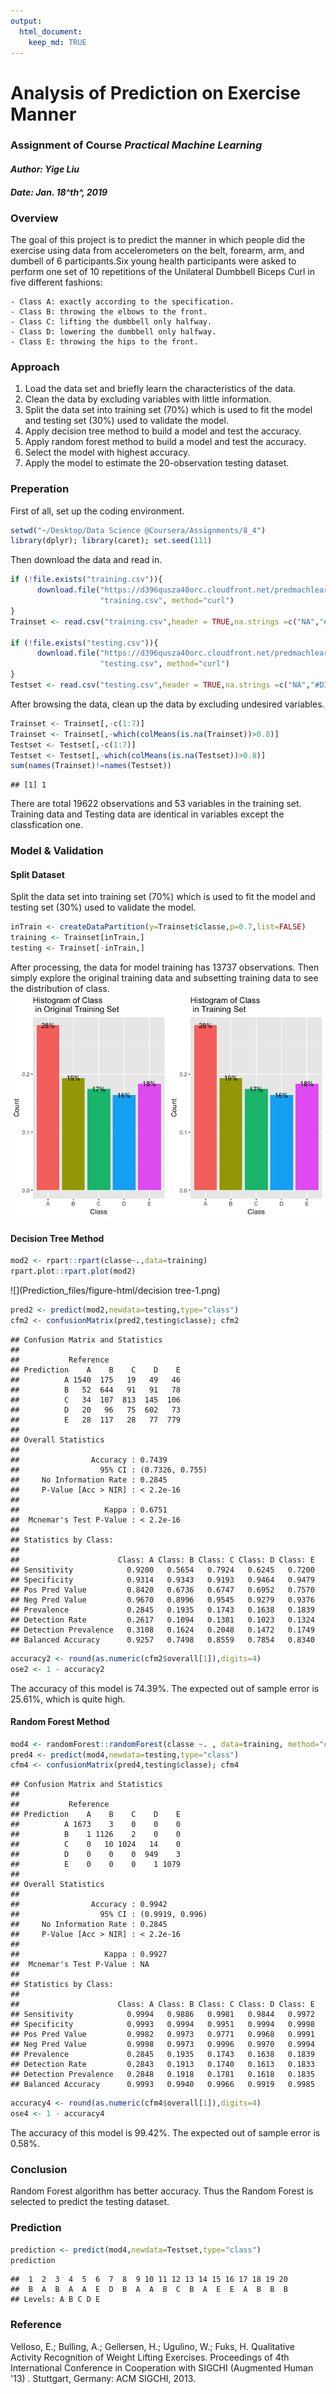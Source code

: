 ```yaml
---
output:
  html_document:
    keep_md: TRUE
---
```

# Analysis of Prediction on Exercise Manner
### Assignment of Course *Practical Machine Learning*  
#### *Author: Yige Liu*
#### *Date: Jan. 18^th^, 2019*  
### Overview
The goal of this project is to predict the manner in which people did the exercise using data from accelerometers on the belt, forearm, arm, and dumbell of 6 participants.Six young health participants were asked to perform one set of 10 repetitions of the Unilateral Dumbbell Biceps Curl in five different fashions: 
```{}
- Class A: exactly according to the specification.  
- Class B: throwing the elbows to the front.  
- Class C: lifting the dumbbell only halfway.  
- Class D: lowering the dumbbell only halfway. 
- Class E: throwing the hips to the front.  
```

### Approach
1. Load the data set and briefly learn the characteristics of the data.  
2. Clean the data by excluding variables with little information.  
3. Split the data set into training set (70%) which is used to fit the model and testing set (30%) used to validate the model.  
4. Apply decision tree method to build a model and test the accuracy.  
5. Apply random forest method to build a model and test the accuracy.  
6. Select the model with highest accuracy.  
7. Apply the model to estimate the 20-observation testing dataset.  

### Preperation
First of all, set up the coding environment.

```r
setwd("~/Desktop/Data Science @Coursera/Assignments/8_4")
library(dplyr); library(caret); set.seed(111)
```
Then download the data and read in.

```r
if (!file.exists("training.csv")){
      download.file("https://d396qusza40orc.cloudfront.net/predmachlearn/pml-training.csv", 
                    "training.csv", method="curl")
}
Trainset <- read.csv("training.csv",header = TRUE,na.strings =c("NA","#DIV/0!"))

if (!file.exists("testing.csv")){
      download.file("https://d396qusza40orc.cloudfront.net/predmachlearn/pml-testing.csv", 
                    "testing.csv", method="curl")
}
Testset <- read.csv("testing.csv",header = TRUE,na.strings =c("NA","#DIV/0!"))
```
After browsing the data, clean up the data by excluding undesired variables.

```r
Trainset <- Trainset[,-c(1:7)]
Trainset <- Trainset[,-which(colMeans(is.na(Trainset))>0.8)]
Testset <- Testset[,-c(1:7)]
Testset <- Testset[,-which(colMeans(is.na(Testset))>0.8)]
sum(names(Trainset)!=names(Testset))
```

```
## [1] 1
```
There are total 19622 observations and 53 variables in the training set. Training data and Testing data are identical in variables except the classfication one. 

### Model & Validation
#### Split Dataset
Split the data set into training set (70%) which is used to fit the model and testing set (30%) used to validate the model.

```r
inTrain <- createDataPartition(y=Trainset$classe,p=0.7,list=FALSE)
training <- Trainset[inTrain,]
testing <- Trainset[-inTrain,]
```
After processing, the data for model training has 13737 observations.
Then simply explore the original training data and subsetting training data to see the distribution of class.  
![](Prediction_files/figure-html/hist-1.png)<!-- -->

#### Decision Tree Method

```r
mod2 <- rpart::rpart(classe~.,data=training)
rpart.plot::rpart.plot(mod2)
```

![](Prediction_files/figure-html/decision tree-1.png)<!-- -->

```r
pred2 <- predict(mod2,newdata=testing,type="class")
cfm2 <- confusionMatrix(pred2,testing$classe); cfm2
```

```
## Confusion Matrix and Statistics
## 
##           Reference
## Prediction    A    B    C    D    E
##          A 1540  175   19   49   46
##          B   52  644   91   91   78
##          C   34  107  813  145  106
##          D   20   96   75  602   73
##          E   28  117   28   77  779
## 
## Overall Statistics
##                                          
##                Accuracy : 0.7439         
##                  95% CI : (0.7326, 0.755)
##     No Information Rate : 0.2845         
##     P-Value [Acc > NIR] : < 2.2e-16      
##                                          
##                   Kappa : 0.6751         
##  Mcnemar's Test P-Value : < 2.2e-16      
## 
## Statistics by Class:
## 
##                      Class: A Class: B Class: C Class: D Class: E
## Sensitivity            0.9200   0.5654   0.7924   0.6245   0.7200
## Specificity            0.9314   0.9343   0.9193   0.9464   0.9479
## Pos Pred Value         0.8420   0.6736   0.6747   0.6952   0.7570
## Neg Pred Value         0.9670   0.8996   0.9545   0.9279   0.9376
## Prevalence             0.2845   0.1935   0.1743   0.1638   0.1839
## Detection Rate         0.2617   0.1094   0.1381   0.1023   0.1324
## Detection Prevalence   0.3108   0.1624   0.2048   0.1472   0.1749
## Balanced Accuracy      0.9257   0.7498   0.8559   0.7854   0.8340
```

```r
accuracy2 <- round(as.numeric(cfm2$overall[1]),digits=4) 
ose2 <- 1 - accuracy2 
```
The accuracy of this model is 74.39%. The expected out of sample error is 25.61%, which is quite high.

#### Random Forest Method

```r
mod4 <- randomForest::randomForest(classe ~. , data=training, method="class")
pred4 <- predict(mod4,newdata=testing,type="class")
cfm4 <- confusionMatrix(pred4,testing$classe); cfm4
```

```
## Confusion Matrix and Statistics
## 
##           Reference
## Prediction    A    B    C    D    E
##          A 1673    3    0    0    0
##          B    1 1126    2    0    0
##          C    0   10 1024   14    0
##          D    0    0    0  949    3
##          E    0    0    0    1 1079
## 
## Overall Statistics
##                                          
##                Accuracy : 0.9942         
##                  95% CI : (0.9919, 0.996)
##     No Information Rate : 0.2845         
##     P-Value [Acc > NIR] : < 2.2e-16      
##                                          
##                   Kappa : 0.9927         
##  Mcnemar's Test P-Value : NA             
## 
## Statistics by Class:
## 
##                      Class: A Class: B Class: C Class: D Class: E
## Sensitivity            0.9994   0.9886   0.9981   0.9844   0.9972
## Specificity            0.9993   0.9994   0.9951   0.9994   0.9998
## Pos Pred Value         0.9982   0.9973   0.9771   0.9968   0.9991
## Neg Pred Value         0.9998   0.9973   0.9996   0.9970   0.9994
## Prevalence             0.2845   0.1935   0.1743   0.1638   0.1839
## Detection Rate         0.2843   0.1913   0.1740   0.1613   0.1833
## Detection Prevalence   0.2848   0.1918   0.1781   0.1618   0.1835
## Balanced Accuracy      0.9993   0.9940   0.9966   0.9919   0.9985
```

```r
accuracy4 <- round(as.numeric(cfm4$overall[1]),digits=4) 
ose4 <- 1 - accuracy4
```
The accuracy of this model is 99.42%. The expected out of sample error is 0.58%.

### Conclusion
Random Forest algorithm has better accuracy. Thus the Random Forest is selected to predict the testing dataset.

### Prediction

```r
prediction <- predict(mod4,newdata=Testset,type="class")
prediction
```

```
##  1  2  3  4  5  6  7  8  9 10 11 12 13 14 15 16 17 18 19 20 
##  B  A  B  A  A  E  D  B  A  A  B  C  B  A  E  E  A  B  B  B 
## Levels: A B C D E
```

### Reference
Velloso, E.; Bulling, A.; Gellersen, H.; Ugulino, W.; Fuks, H. Qualitative Activity Recognition of Weight Lifting Exercises. Proceedings of 4th International Conference in Cooperation with SIGCHI (Augmented Human '13) . Stuttgart, Germany: ACM SIGCHI, 2013.
